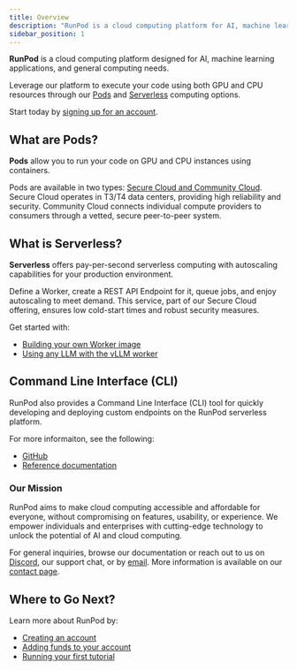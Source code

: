 ```yaml
---
title: Overview
description: "RunPod is a cloud computing platform for AI, machine learning, and general compute, offering GPU and CPU resources, serverless computing, and a Command Line Interface for easy deployment and development."
sidebar_position: 1
---
```


**RunPod** is a cloud computing platform designed for AI, machine learning applications, and general computing needs. 

Leverage our platform to execute your code using both GPU and CPU resources through our [Pods](/pods/overview) and [Serverless](/serverless/overview) computing options.

Start today by [signing up for an account](https://www.runpod.io/console/signup).

## What are Pods?

**Pods** allow you to run your code on GPU and CPU instances using containers. 

Pods are available in two types: [Secure Cloud and Community Cloud](references/faq/#secure-cloud-vs-community-cloud). Secure Cloud operates in T3/T4 data centers, providing high reliability and security. Community Cloud connects individual compute providers to consumers through a vetted, secure peer-to-peer system.

## What is Serverless?

**Serverless** offers pay-per-second serverless computing with autoscaling capabilities for your production environment. 

Define a Worker, create a REST API Endpoint for it, queue jobs, and enjoy autoscaling to meet demand. 
This service, part of our Secure Cloud offering, ensures low cold-start times and robust security measures.

Get started with:

- [Building your own Worker image](/serverless/workers/overview)
- [Using any LLM with the vLLM worker](/serverless/workers/vllm/overview)

## Command Line Interface (CLI)

RunPod also provides a Command Line Interface (CLI) tool for quickly developing and deploying custom endpoints on the RunPod serverless platform.

For more informaiton, see the following:

- [GitHub](https://github.com/runpod/runpodctl)
- [Reference documentation](/references/runpodctl)

### Our Mission

RunPod aims to make cloud computing accessible and affordable for everyone, without compromising on features, usability, or experience. We empower individuals and enterprises with cutting-edge technology to unlock the potential of AI and cloud computing.

For general inquiries, browse our documentation or reach out to us on [Discord](https://discord.gg/cUpRmau42V), our support chat, or by [email](mailto:support@runpod.io). More information is available on our [contact page](https://www.runpod.io/contact).

## Where to Go Next?

Learn more about RunPod by:

- [Creating an account](/get-started/manage-accounts)
- [Adding funds to your account](/get-started/billing-information)
- [Running your first tutorial](/tutorials/introduction/overview)
